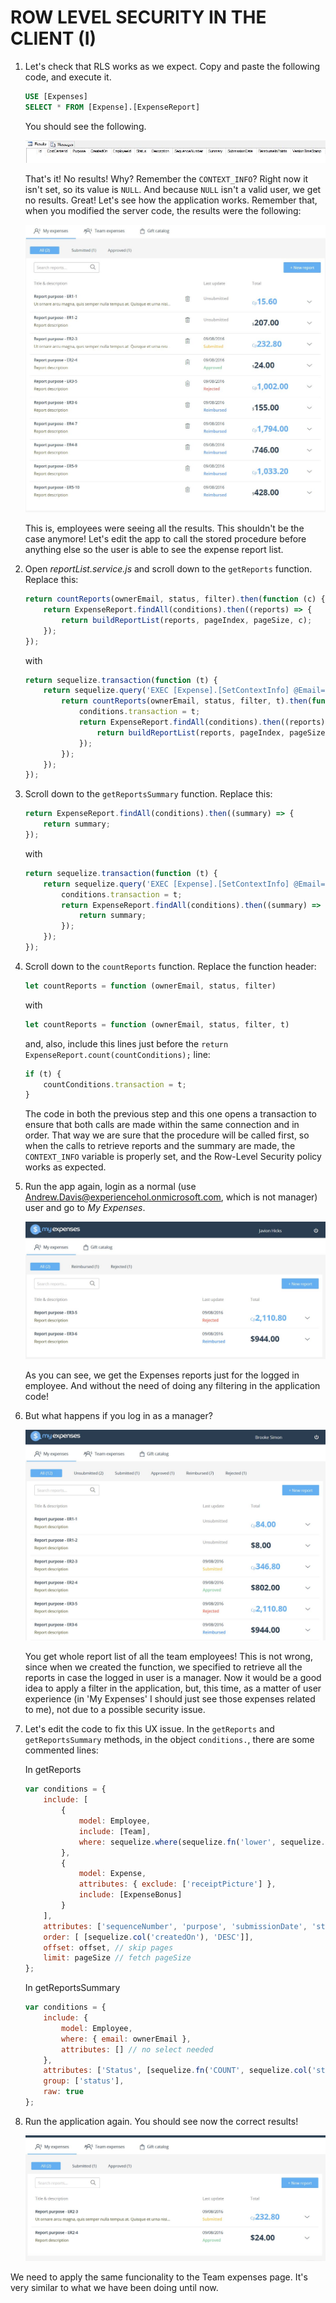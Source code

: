<page title="Row Level Security in the client (I)"/>

ROW LEVEL SECURITY IN THE CLIENT (I)
====

1. Let's check that RLS works as we expect. Copy and paste the following code, and execute it.
 
    ```sql
    USE [Expenses]
    SELECT * FROM [Expense].[ExpenseReport]
    ```

    You should see the following. 

    ![No results](img/8.jpg)

    That's it! No results! Why? Remember the `CONTEXT_INFO`? Right now it isn't set, so its value is `NULL`. And because `NULL` isn't a valid user, we get no results. Great! Let's see how the application works. Remember that, when you modified the server code, the results were the following:

    ![Expenses reports list](img/4.jpg)

    This is, employees were seeing all the results. This shouldn't be the case anymore! Let's edit the app to call the stored procedure before anything else so the user is able to see the expense report list.
 
2. Open *reportList.service.js* and scroll down to the `getReports` function. Replace this:

    ```javascript
    return countReports(ownerEmail, status, filter).then(function (c) {
        return ExpenseReport.findAll(conditions).then((reports) => {
            return buildReportList(reports, pageIndex, pageSize, c);
        });
    });   
    ```

    with

    ```javascript
    return sequelize.transaction(function (t) {
        return sequelize.query('EXEC [Expense].[SetContextInfo] @Email=N\'' + ownerEmail + '\'', { transaction: t }).then(function () {
            return countReports(ownerEmail, status, filter, t).then(function (c) {
                conditions.transaction = t;
                return ExpenseReport.findAll(conditions).then((reports) => {
                    return buildReportList(reports, pageIndex, pageSize, c);
                });
            }); 
        });
    });
    ```

3. Scroll down to the `getReportsSummary` function. Replace this: 

    ```javascript
    return ExpenseReport.findAll(conditions).then((summary) => {
        return summary;
    });
    ```

    with 

    ```javascript
    return sequelize.transaction(function (t) {
        return sequelize.query('EXEC [Expense].[SetContextInfo] @Email=N\'' + ownerEmail + '\'', { transaction: t }).then(function () {
            conditions.transaction = t;
            return ExpenseReport.findAll(conditions).then((summary) => {
                return summary;
            });
        });
    });
    ```

4. Scroll down to the `countReports` function. Replace the function header:

    ```javascript
    let countReports = function (ownerEmail, status, filter)
    ```

    with 

    ```javascript
    let countReports = function (ownerEmail, status, filter, t)
    ```

    and, also, include this lines just before the `return ExpenseReport.count(countConditions);` line:

    ```javascript
    if (t) {
        countConditions.transaction = t;
    }
    ```

    The code in both the previous step and this one opens a transaction to ensure that both calls are made within the same connection and in order. That way we are sure that the procedure will be called first, so when the calls to retrieve reports and the summary are made, the `CONTEXT_INFO` variable is properly set, and the Row-Level Security policy works as expected.

5. Run the app again, login as a normal (use Andrew.Davis@experiencehol.onmicrosoft.com, which is not manager) user and go to *My Expenses*.
 
    ![Final results](img/10.jpg)

    As you can see, we get the Expenses reports just for the logged in employee. And without the need of doing any filtering in the application code!

6. But what happens if you log in as a manager?
 
    ![Final results](img/11.jpg)

    You get whole report list of all the team employees! This is not wrong, since when we created the function, we specified to retrieve all the reports in case the logged in user is a manager. Now it would be a good idea to apply a filter in the application, but, this time, as a matter of user experience (in 'My Expenses' I should just see those expenses related to me), not due to a possible security issue.

7. Let's edit the code to fix this UX issue. In the `getReports` and `getReportsSummary` methods, in the object `conditions.`, there are some commented lines:

    In getReports

    ```javascript
    var conditions = {
        include: [
            {
                model: Employee,
                include: [Team],
                where: sequelize.where(sequelize.fn('lower', sequelize.col('Email')), ownerEmail.toLowerCase())
            },
            {
                model: Expense,
                attributes: { exclude: ['receiptPicture'] },
                include: [ExpenseBonus]
            }
        ],
        attributes: ['sequenceNumber', 'purpose', 'submissionDate', 'status', 'reimburseInPoints', 'description', 'createdOn'],
        order: [ [sequelize.col('createdOn'), 'DESC']],
        offset: offset, // skip pages
        limit: pageSize // fetch pageSize
    };
    ```

    In getReportsSummary

    ```javascript
    var conditions = {
        include: {
            model: Employee,
            where: { email: ownerEmail },
            attributes: [] // no select needed
        },
        attributes: ['Status', [sequelize.fn('COUNT', sequelize.col('status')), 'Count']],
        group: ['status'],
        raw: true
    };
    ```

8. Run the application again. You should see now the correct results!
 
    ![Final results manager](img/12.jpg)

We need to apply the same funcionality to the Team expenses page. It's very similar to what we have been doing until now.